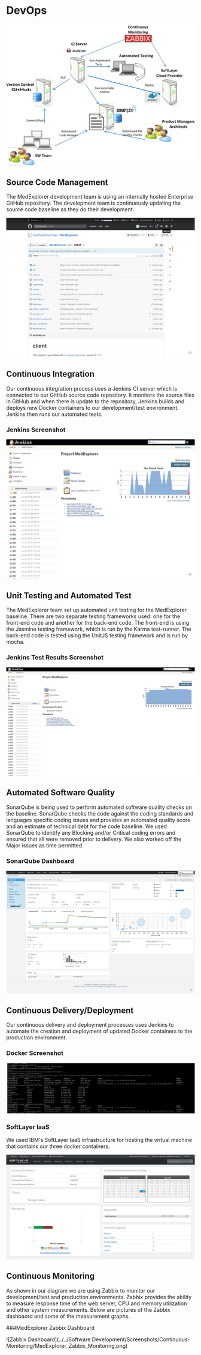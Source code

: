 # DevOps
![Devops](../../Diagrams/ADS_DevOps.png)

## Source Code Management

The MedExplorer development team is using an internally hosted Enterprise GitHub repository.  The development team is continuously updating the source code baseline as they do their development.

![GitHub Screenshot](../Screenshots/GitHub.png)

## Continuous Integration

Our continuous integration process uses a Jenkins CI server which is connected to our GitHub source code repository.  It monitors the source files in GitHub and when there is update to the repository, Jenkins builds and deploys new Docker containers to our development/test environment.  Jenkins then runs our automated tests.

### Jenkins Screenshot
![Jenkins Screenshot](../Screenshots/Jenkins.png)

## Unit Testing and Automated Test

The MedExplorer team set up automated unit testing for the MedExplorer baseline. There are two separate testing frameworks used: one for the front-end code and another for the back-end code. The front-end is using the Jasmine testing
framework, which is run by the Karma test-runner. The back-end code is tested using the UnitJS testing framework and is run by mocha. 

### Jenkins Test Results Screenshot
![Jenkins Test Results Screenshot](../Screenshots/jenkins_tests2.PNG)

## Automated Software Quality

SonarQube is being used to perform automated software quality checks on the baseline.  SonarQube checks the code against the coding standards and languages specific coding issues and provides an automated quality score and an estimate of technical debt for the code baseline.  We used SonarQube to identify any Blocking and/or Critical coding errors and ensured that all were removed prior to delivery.  We also worked off the Major issues as time permitted.

### SonarQube Dashboard
![MedExplorer SonarQube Dashboard](../Screenshots/MedExplorer_SonarQube_Dashboard.png)

## Continuous Delivery/Deployment

Our continuous delivery and deployment processes uses Jenkins to automate the creation and deployment of updated Docker containers to the production environment.

### Docker Screenshot
![Docker Screenshot](../Screenshots/DOCKER.png)

### SoftLayer IaaS
We used IBM's SoftLayer IaaS infrastructure for hosting the virtual machine that contains our three docker containers.

![SoftLayer](../Screenshots/softlayer.png)

## Continuous Monitoring

As shown in our diagram we are using Zabbix to monitor our development/test and production environments.   Zabbix provides the ability to measure response time of the web server, CPU and memory utilization and other system measurements.  Below are pictures of the Zabbix dashbaord and some of the measurement graphs.

###MedExplorer Zabbix Dashboard

![Zabbix Dashboard](../../Software Development/Screenshots/Continuous-Monitoring/MedExplorer_Zabbix_Monitoring.png)
